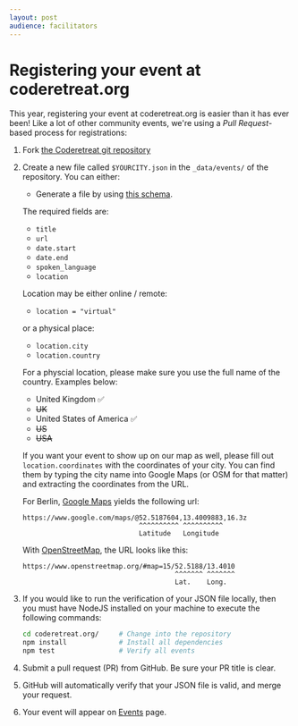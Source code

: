 ```yaml
---
layout: post
audience: facilitators
---
```

# Registering your event at coderetreat.org

This year, registering your event at coderetreat.org is easier than it has ever been! Like a lot of other community events, we're using a *Pull Request*-based process for registrations:

1. Fork [the Coderetreat git repository](https://github.com/coderetreat/coderetreat.org)


2. Create a new file called `$YOURCITY.json` in the `_data/events/` of the repository.
   You can either:
   * Generate a file by using [this schema](https://github.com/coderetreat/coderetreat.org/blob/main/_data/events/.SCHEMA.json).

   The required fields are:
    * `title`
    * `url`
    * `date.start`
    * `date.end`
    * `spoken_language`
    * `location`
    
   Location may be either online / remote:
    * `location = "virtual"` 
    
   or a physical place:
    * `location.city`
    * `location.country`
        
   For a physcial location, please make sure you use the full name of the country. Examples below:

    - United Kingdom ✅
    - ~~UK~~
    - United States of America ✅
    - ~~US~~
    - ~~USA~~

   If you want your event to show up on our map as well, please fill out `location.coordinates` with the coordinates of your city.
   You can find them by typing the city name into Google Maps (or OSM for that matter) and extracting the coordinates from the URL.

   For Berlin, [Google Maps](https://google.com/maps/) yields the following url:

   ```
   https://www.google.com/maps/@52.5187604,13.4009883,16.3z
                                ^^^^^^^^^^ ^^^^^^^^^^
                                Latitude   Longitude
   ```

   With [OpenStreetMap](https://www.openstreetmap.org), the URL looks like this:
   ```
   https://www.openstreetmap.org/#map=15/52.5188/13.4010
                                         ^^^^^^^ ^^^^^^^
                                         Lat.    Long.
   ```

3. If you would like to run the verification of your JSON file locally, then you must have NodeJS installed on your machine to execute the following commands:

   ```sh
   cd coderetreat.org/     # Change into the repository
   npm install             # Install all dependencies
   npm test                # Verify all events
   ```

4. Submit a pull request (PR) from GitHub. Be sure your PR title is clear.

5. GitHub will automatically verify that your JSON file is valid, and merge your request.

7. Your event will appear on [Events](/globalday/) page.
